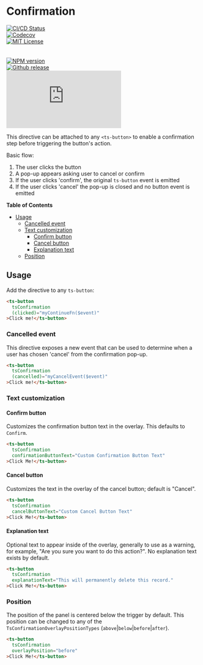 <h1>Confirmation</h1>

[![CI/CD Status][github-action-badge]][github-action-link]  
[![Codecov][codecov-badge]][codecov-project]  
[![MIT License][license-image]][license-url]  
<br>  
[![NPM version][npm-version-image]][npm-package]  
[![Github release][gh-release-badge]][gh-releases]  
[![Library size][file-size-badge]][raw-distribution-js]

This directive can be attached to any `<ts-button>` to enable a confirmation step before triggering
the button's action.

Basic flow:

1. The user clicks the button
1. A pop-up appears asking user to cancel or confirm
3. If the user clicks 'confirm', the original `ts-button` event is emitted
4. If the user clicks 'cancel' the pop-up is closed and no button event is emitted

<!-- START doctoc generated TOC please keep comment here to allow auto update -->
<!-- DON'T EDIT THIS SECTION, INSTEAD RE-RUN doctoc TO UPDATE -->
**Table of Contents**

- [Usage](#usage)
  - [Cancelled event](#cancelled-event)
  - [Text customization](#text-customization)
    - [Confirm button](#confirm-button)
    - [Cancel button](#cancel-button)
    - [Explanation text](#explanation-text)
  - [Position](#position)

<!-- END doctoc generated TOC please keep comment here to allow auto update -->


## Usage

Add the directive to any `ts-button`:

```html
<ts-button
  tsConfirmation
  (clicked)="myContinueFn($event)"
>Click me!</ts-button>
```


### Cancelled event

This directive exposes a new event that can be used to determine when a user has chosen 'cancel'
from the confirmation pop-up.

```html
<ts-button
  tsConfirmation
  (cancelled)="myCancelEvent($event)"
>Click me!</ts-button>
```

### Text customization

#### Confirm button

Customizes the confirmation button text in the overlay. This defaults to `Confirm`.

```html
<ts-button
  tsConfirmation
  confirmationButtonText="Custom Confirmation Button Text"
>Click Me!</ts-button>
```


#### Cancel button

Customizes the text in the overlay of the cancel button; default is "Cancel".

```html
<ts-button
  tsConfirmation
  cancelButtonText="Custom Cancel Button Text"
>Click Me!</ts-button>
```


#### Explanation text

Optional text to appear inside of the overlay, generally to use as a warning, for example, "Are you sure you want to do
this action?". No explanation text exists by default.

```html
<ts-button
  tsConfirmation
  explanationText="This will permanently delete this record."
>Click Me!</ts-button>
```

### Position

The position of the panel is centered below the trigger by default. This position can be changed to any of the  
`TsConfirmationOverlayPositionTypes` (`above`|`below`|`before`|`after`).

```html
<ts-button
  tsConfirmation
  overlayPosition="before"
>Click Me!</ts-button>
```


<!-- Links -->
[license-url]:         https://github.com/GetTerminus/terminus-oss/blob/master/LICENSE
[license-image]:       http://img.shields.io/badge/license-MIT-blue.svg
[codecov-project]:     https://codecov.io/gh/GetTerminus/terminus-oss
[codecov-badge]:       https://codecov.io/gh/GetTerminus/terminus-oss/branch/master/graph/badge.svg
[npm-version-image]:   http://img.shields.io/npm/v/@terminus/ui-confirmation.svg
[npm-package]:         https://www.npmjs.com/package/@terminus/ui-confirmation
[gh-release-badge]:    https://img.shields.io/github/release/GetTerminus/terminus-oss.svg
[gh-releases]:         https://github.com/GetTerminus/terminus-ui/releases/
[github-action-badge]: https://github.com/GetTerminus/terminus-oss/workflows/CI%20Release/badge.svg
[github-action-link]:  https://github.com/GetTerminus/terminus-oss/actions?query=workflow%3A%22CI+Release%22
[file-size-badge]:     http://img.badgesize.io/https://unpkg.com/@terminus/ui-confirmation/bundles/terminus-ui-confirmation.umd.min.js?compression=gzip
[raw-distribution-js]: https://unpkg.com/@terminus/ui-confirmation/bundles/terminus-ui-confirmation.umd.js

